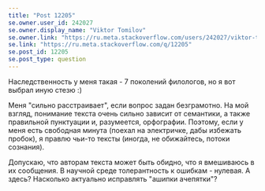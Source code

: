 ```yaml
---
title: "Post 12205"
se.owner.user_id: 242027
se.owner.display_name: "Viktor Tomilov"
se.owner.link: "https://ru.meta.stackoverflow.com/users/242027/viktor-tomilov"
se.link: "https://ru.meta.stackoverflow.com/q/12205"
se.post_id: 12205
se.post_type: question
---
```

<p>Наследственность у меня такая - 7 поколений филологов, но я вот выбрал иную стезю :)</p>
<p>Меня &quot;сильно расстраивает&quot;, если вопрос задан безграмотно. На мой взгляд, понимание текста очень сильно зависит от семантики, а также правильной пунктуации и, разумеется, орфографии. Поэтому, если у меня есть свободная минута (поехал на электричке, дабы избежать пробок), я правлю чьи-то тексты (иногда, не обижайтесь, потоки сознания).</p>
<p>Допускаю, что авторам текста может быть обидно, что я вмешиваюсь в их сообщения. В научной среде толерантность к ошибкам - нулевая. А здесь? Насколько актуально исправлять &quot;ашипки ачепятки&quot;?</p>

